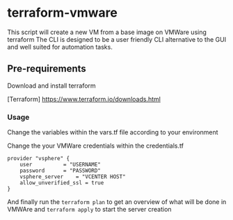 # terraform-vmware
This script will create a new VM from a base image on VMWare using terraform
The CLI is designed to be a user friendly CLI alternative to the GUI and well suited for automation tasks.

## Pre-requirements

Download and install terraform

[Terraform] https://www.terraform.io/downloads.html

### Usage

Change the variables within the vars.tf file according to your environment

Change the your VMWare credentials within the credentials.tf 

``` 
provider "vsphere" {
    user          = "USERNAME"
    password      = "PASSWORD"
    vsphere_server    = "VCENTER HOST"
    allow_unverified_ssl = true
}
```

And finally run the ```terraform plan``` to get an overview of what will be done in VMWAre and ```terraform apply``` to start the server creation
